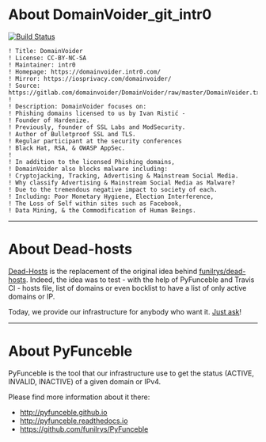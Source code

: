 # About DomainVoider_git_intr0

[![Build Status](https://travis-ci.org/dead-hosts/DomainVoider_git_intr0.svg?branch=master)](https://travis-ci.org/dead-hosts/DomainVoider_git_intr0)

```
! Title: DomainVoider
! License: CC-BY-NC-SA
! Maintainer: intr0
! Homepage: https://domainvoider.intr0.com/
! Mirror: https://iosprivacy.com/domainvoider/
! Source: https://gitlab.com/domainvoider/DomainVoider/raw/master/DomainVoider.txt
!
! Description: DomainVoider focuses on:
! Phishing domains licensed to us by Ivan Ristić -
! Founder of Hardenize.
! Previously, founder of SSL Labs and ModSecurity.
! Author of Bulletproof SSL and TLS.
! Regular participant at the security conferences
! Black Hat, RSA, & OWASP AppSec.
!
! In addition to the licensed Phishing domains,
! DomainVoider also blocks malware including:
! Cryptojacking, Tracking, Advertising & Mainstream Social Media.
! Why classify Advertising & Mainstream Social Media as Malware?
! Due to the tremendous negative impact to society of each.
! Including: Poor Monetary Hygiene, Election Interference,
! The Loss of Self within sites such as Facebook,
! Data Mining, & the Commodification of Human Beings.
```

--------------------------------------------------------------------------------

# About Dead-hosts

[Dead-Hosts](https://github.com/dead-hosts) is the replacement of the original idea behind [funilrys/dead-hosts](https://github.com/funilrys/dead-hosts).
Indeed, the idea was to test - with the help of PyFunceble and Travis CI - hosts file, list of domains or even bocklist to have a list of only active domains or IP.

Today, we provide our infrastructure for anybody who want it. [Just ask](https://github.com/dead-hosts/dev-center/issues/new?template=inclusion-request.md)!

--------------------------------------------------------------------------------

# About PyFunceble

PyFunceble is the tool that our infrastructure use to get the status (ACTIVE, INVALID, INACTIVE) of a given domain or IPv4.

Please find more information about it there:

* http://pyfunceble.github.io
* http://pyfunceble.readthedocs.io
* https://github.com/funilrys/PyFunceble

